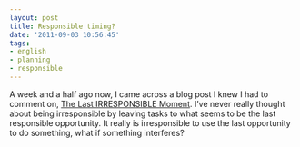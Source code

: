 ```yaml
---
layout: post
title: Responsible timing?
date: '2011-09-03 10:56:45'
tags:
- english
- planning
- responsible
---
```



A week and a half ago now, I came across a blog post I knew I had to comment on, [The Last IRRESPONSIBLE Moment](http://theitriskmanager.wordpress.com/2011/08/25/the-last-irresponsible-moment/). I’ve never really thought about being irresponsible by leaving tasks to what seems to be the last responsible opportunity. It really is irresponsible to use the last opportunity to do something, what if something interferes?

 


